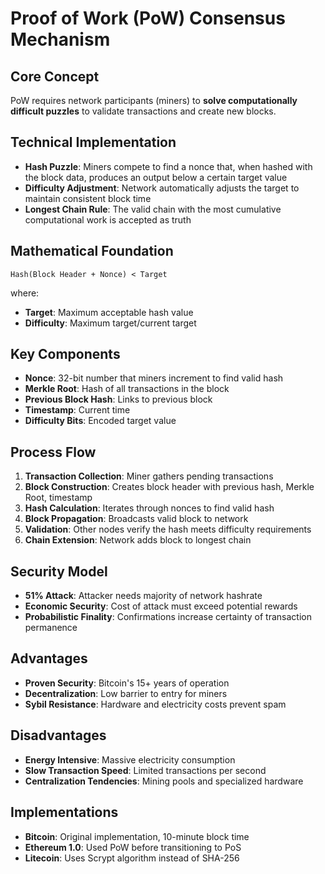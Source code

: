 # Proof of Work (PoW) Consensus Mechanism
## Core Concept
PoW requires network participants (miners) to **solve computationally difficult puzzles** to validate transactions and create new blocks.

## Technical Implementation
- **Hash Puzzle**: Miners compete to find a nonce that, when hashed with the block data, produces an output below a certain target value
- **Difficulty Adjustment**: Network automatically adjusts the target to maintain consistent block time
- **Longest Chain Rule**: The valid chain with the most cumulative computational work is accepted as truth

## Mathematical Foundation
```
Hash(Block Header + Nonce) < Target
```
where:
- **Target**: Maximum acceptable hash value
- **Difficulty**: Maximum target/current target

## Key Components
- **Nonce**: 32-bit number that miners increment to find valid hash
- **Merkle Root**: Hash of all transactions in the block
- **Previous Block Hash**: Links to previous block
- **Timestamp**: Current time
- **Difficulty Bits**: Encoded target value

## Process Flow
1. **Transaction Collection**: Miner gathers pending transactions
2. **Block Construction**: Creates block header with previous hash, Merkle Root, timestamp
3. **Hash Calculation**: Iterates through nonces to find valid hash
4. **Block Propagation**: Broadcasts valid block to network
5. **Validation**: Other nodes verify the hash meets difficulty requirements
6. **Chain Extension**: Network adds block to longest chain

## Security Model
- **51% Attack**: Attacker needs majority of network hashrate
- **Economic Security**: Cost of attack must exceed potential rewards
- **Probabilistic Finality**: Confirmations increase certainty of transaction permanence

## Advantages
- **Proven Security**: Bitcoin's 15+ years of operation
- **Decentralization**: Low barrier to entry for miners
- **Sybil Resistance**: Hardware and electricity costs prevent spam

## Disadvantages
- **Energy Intensive**: Massive electricity consumption
- **Slow Transaction Speed**: Limited transactions per second
- **Centralization Tendencies**: Mining pools and specialized hardware

## Implementations
- **Bitcoin**: Original implementation, 10-minute block time
- **Ethereum 1.0**: Used PoW before transitioning to PoS
- **Litecoin**: Uses Scrypt algorithm instead of SHA-256